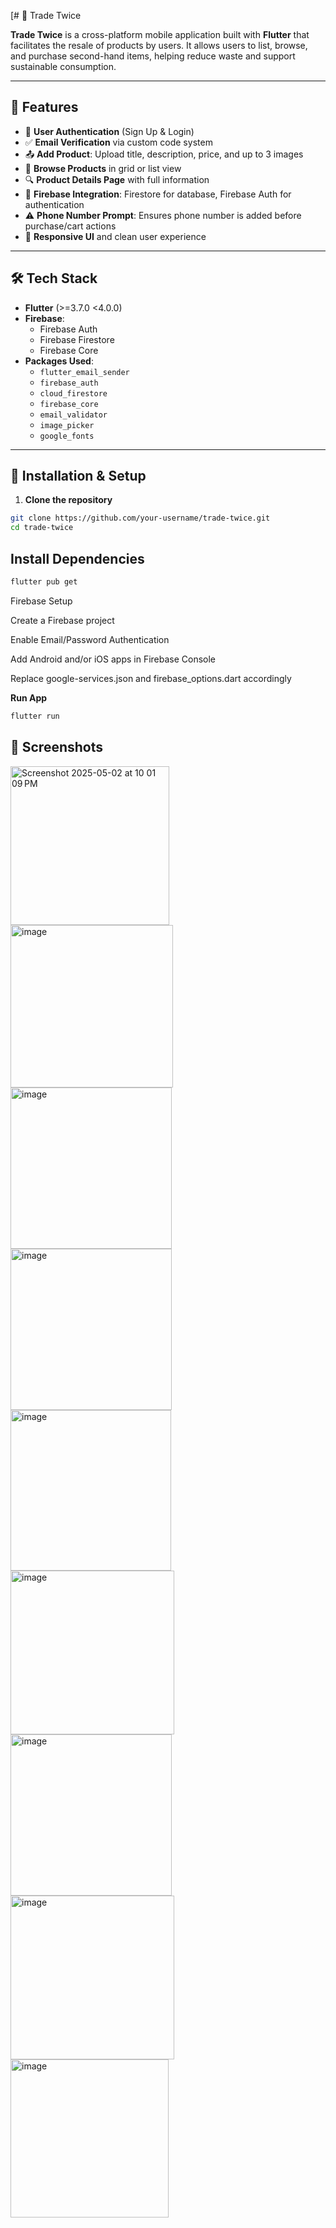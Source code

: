 [# 📱 Trade Twice

**Trade Twice** is a cross-platform mobile application built with **Flutter** that facilitates the resale of products by users. It allows users to list, browse, and purchase second-hand items, helping reduce waste and support sustainable consumption.

---

## 🚀 Features

- 🧾 **User Authentication** (Sign Up & Login)
- ✅ **Email Verification** via custom code system
- 📤 **Add Product**: Upload title, description, price, and up to 3 images
- 🛒 **Browse Products** in grid or list view
- 🔍 **Product Details Page** with full information
- 📁 **Firebase Integration**: Firestore for database, Firebase Auth for authentication
- ⚠️ **Phone Number Prompt**: Ensures phone number is added before purchase/cart actions
- 📱 **Responsive UI** and clean user experience

---

## 🛠️ Tech Stack

- **Flutter** (>=3.7.0 <4.0.0)
- **Firebase**:
  - Firebase Auth
  - Firebase Firestore
  - Firebase Core
- **Packages Used**:
  - `flutter_email_sender`
  - `firebase_auth`
  - `cloud_firestore`
  - `firebase_core`
  - `email_validator`
  - `image_picker`
  - `google_fonts`

---

## 🔧 Installation & Setup

1. **Clone the repository**

```bash
git clone https://github.com/your-username/trade-twice.git
cd trade-twice
```
## Install Dependencies
```bash
flutter pub get
```
Firebase Setup

Create a Firebase project

Enable Email/Password Authentication

Add Android and/or iOS apps in Firebase Console

Replace google-services.json and firebase_options.dart accordingly

**Run App**
```bash
flutter run
```
## 📸 Screenshots
<img width="254" alt="Screenshot 2025-05-02 at 10 01 09 PM" src="https://github.com/user-attachments/assets/e99efe35-4e1b-472a-8f31-2548eb1a4d96" />
<img width="260" alt="image" src="https://github.com/user-attachments/assets/94144a05-dc60-4583-a1b9-d1dc49267e41" />
<img width="258" alt="image" src="https://github.com/user-attachments/assets/e8e14c81-5c9a-44f9-9a3c-6c8c8cf67259" />
<img width="258" alt="image" src="https://github.com/user-attachments/assets/87872a1b-50f3-4354-a498-79e3fd9fc603" />
<img width="257" alt="image" src="https://github.com/user-attachments/assets/f7e2649c-ae51-4b3f-b80e-5935754502ba" />
<img width="262" alt="image" src="https://github.com/user-attachments/assets/6c4c0129-2a09-42a9-a8fc-083f00573dcd" />
<img width="258" alt="image" src="https://github.com/user-attachments/assets/ccbf6308-28d0-462d-9b97-ce09dd8b3d56" />
<img width="262" alt="image" src="https://github.com/user-attachments/assets/b466b650-5f4e-48d5-8dba-55ddc311f469" />
<img width="253" alt="image" src="https://github.com/user-attachments/assets/9e8376c6-d2b1-4aba-8e88-9e2843f38d4c" />








